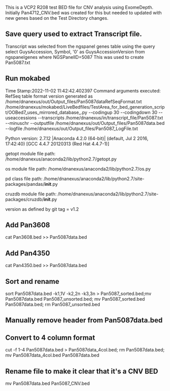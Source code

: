 This is a VCP2 R208 test BED file for CNV analysis using ExomeDepth.
Initially Pan4712_CNV.bed was created for this but needed to updated with new genes based on the Test Directory changes.

## Save query used to extract Transcript file.
Transcript was selected from the ngspanel genes table using the query select GuysAccession, Symbol, '0' as GuysAccessionVersion from ngspanelgenes where NGSPanelID=5087 This was used to create Pan5087.txt

## Run mokabed
Time Stamp:2022-11-02 11:42:42.402397
Command arguments executed:
RefSeq table format version generated as /home/dnanexus/out/Output_files/Pan5087dataRefSeqFormat.txt
/home/dnanexus/mokabed/LiveBedfiles/TestArea_for_bed_generation_script/OOBed7_uses_mirrored_database_.py --codingup 30 --codingdown 30 --useaccessions --transcripts /home/dnanexus/in/transcript_file/Pan5087.txt --minuschr --outputfile /home/dnanexus/out/Output_files/Pan5087data.bed --logfile /home/dnanexus/out/Output_files/Pan5087_LogFile.txt 

 Python version: 2.7.12 |Anaconda 4.2.0 (64-bit)| (default, Jul  2 2016, 17:42:40) 
[GCC 4.4.7 20120313 (Red Hat 4.4.7-1)]

 getopt module file path: /home/dnanexus/anaconda2/lib/python2.7/getopt.py

 os module file path: /home/dnanexus/anaconda2/lib/python2.7/os.py

 pd class file path: /home/dnanexus/anaconda2/lib/python2.7/site-packages/pandas/__init__.py

 cruzdb module file path: /home/dnanexus/anaconda2/lib/python2.7/site-packages/cruzdb/__init__.py

version as defined by git tag = v1.2

## Add Pan3608
cat Pan3608.bed >> Pan5087data.bed

## Add Pan4350
cat Pan4350.bed >> Pan5087data.bed

## Sort and rename
sort Pan5087data.bed -k1,1V -k2,2n -k3,3n > Pan5087_sorted.bed;mv Pan5087data.bed Pan5087_unsorted.bed; mv Pan5087_sorted.bed Pan5087data.bed; rm Pan5087_unsorted.bed

## Manually remove header from Pan5087data.bed

## Convert to 4 column format
cut -f 1-4 Pan5087data.bed > Pan5087data_4col.bed; rm Pan5087data.bed; mv Pan5087data_4col.bed Pan5087data.bed

## Rename file to make it clear that it's a CNV BED
mv Pan5087data.bed Pan5087_CNV.bed